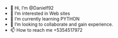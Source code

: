 - 👋 Hi, I’m @Danielf92
- 👀 I’m interested in Web sites
- 🌱 I’m currently learning PYTHON
- 💞️ I’m looking to collaborate and gain experience. 
- 📫 How to reach me +5354517972

<!---
Danielf92/Danielf92 is a ✨ special ✨ repository because its `README.md` (this file) appears on your GitHub profile.
You can click the Preview link to take a look at your changes.
--->

